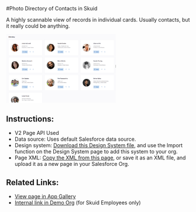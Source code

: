 #Photo Directory of Contacts in Skuid 

A highly scannable view of records in individual cards. Usually contacts, but it really could be anything.

<img src="directory.png" width="300"></img>

## Instructions:  
- V2 Page API Used
- Data source: Uses default Salesforce data source.   
- Design system: [Download this Design System file](https://github.com/skuid/SamplePages/blob/master/Use_Cases/SamplePages.designsystem), and use the Import function on the Design System page to add this system to your org. 
- Page XML:  [Copy the XML from this page](Directory.xml), or save it as an XML file, and upload it as a new page in your Salesforce Org.  


## Related Links: 
- [View page in App Gallery](https://portal.skuidsite.com/designsystem/samplepages/preview/photodirectory)
- [Internal link in Demo Org](https://skuid-demo--skuid.na37.visual.force.com/apex/skuid__ui?page=SamplePages_Directory) (for Skuid Employees only)

